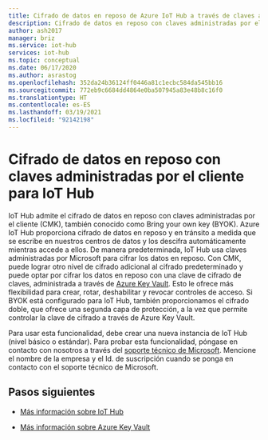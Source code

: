 ```yaml
---
title: Cifrado de datos en reposo de Azure IoT Hub a través de claves administradas por el cliente | Microsoft Docs
description: Cifrado de datos en reposo con claves administradas por el cliente para IoT Hub
author: ash2017
manager: briz
ms.service: iot-hub
services: iot-hub
ms.topic: conceptual
ms.date: 06/17/2020
ms.author: asrastog
ms.openlocfilehash: 352da24b36124ff0446a81c1ecbc584da545bb16
ms.sourcegitcommit: 772eb9c6684dd4864e0ba507945a83e48b8c16f0
ms.translationtype: HT
ms.contentlocale: es-ES
ms.lasthandoff: 03/19/2021
ms.locfileid: "92142198"
---
```

# <a name="encryption-of-data-at-rest-with-customer-managed-keys-for-iot-hub"></a>Cifrado de datos en reposo con claves administradas por el cliente para IoT Hub

IoT Hub admite el cifrado de datos en reposo con claves administradas por el cliente (CMK), también conocido como Bring your own key (BYOK). Azure IoT Hub proporciona cifrado de datos en reposo y en tránsito a medida que se escribe en nuestros centros de datos y los descifra automáticamente mientras accede a ellos. De manera predeterminada, IoT Hub usa claves administradas por Microsoft para cifrar los datos en reposo. Con CMK, puede lograr otro nivel de cifrado adicional al cifrado predeterminado y puede optar por cifrar los datos en reposo con una clave de cifrado de claves, administrada a través de [Azure Key Vault](https://azure.microsoft.com/services/key-vault/). Esto le ofrece más flexibilidad para crear, rotar, deshabilitar y revocar controles de acceso. Si BYOK está configurado para IoT Hub, también proporcionamos el cifrado doble, que ofrece una segunda capa de protección, a la vez que permite controlar la clave de cifrado a través de Azure Key Vault.

Para usar esta funcionalidad, debe crear una nueva instancia de IoT Hub (nivel básico o estándar). Para probar esta funcionalidad, póngase en contacto con nosotros a través del [soporte técnico de Microsoft](https://azure.microsoft.com/support/create-ticket/). Mencione el nombre de la empresa y el Id. de suscripción cuando se ponga en contacto con el soporte técnico de Microsoft.


## <a name="next-steps"></a>Pasos siguientes

* [Más información sobre IoT Hub](./about-iot-hub.md)

* [Más información sobre Azure Key Vault](../key-vault/general/overview.md)
